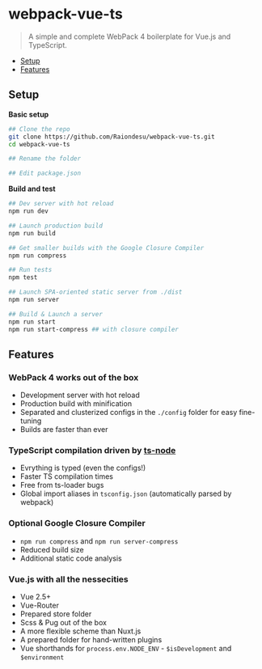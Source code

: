 # webpack-vue-ts
> A simple and complete WebPack 4 boilerplate for Vue.js and TypeScript.

- [Setup](#setup)
- [Features](#features)

## Setup

**Basic setup**
```bash
## Clone the repo
git clone https://github.com/Raiondesu/webpack-vue-ts.git
cd webpack-vue-ts

## Rename the folder

## Edit package.json
```


**Build and test**
```bash
## Dev server with hot reload
npm run dev

## Launch production build
npm run build

## Get smaller builds with the Google Closure Compiler
npm run compress

## Run tests
npm test

## Launch SPA-oriented static server from ./dist
npm run server

## Build & Launch a server
npm run start
npm run start-compress ## with closure compiler
```

## Features

### WebPack 4 works out of the box
  - Development server with hot reload
  - Production build with minification
  - Separated and clusterized configs in the `./config` folder for easy fine-tuning
  - Builds are faster than ever
### TypeScript compilation driven by [ts-node](https://npmjs.com/ts-node)
  - Evrything is typed (even the configs!)
  - Faster TS compilation times
  - Free from ts-loader bugs
  - Global import aliases in `tsconfig.json` (automatically parsed by webpack)
### Optional Google Closure Compiler
  - `npm run compress` and `npm run server-compress`
  - Reduced build size
  - Additional static code analysis
### Vue.js with all the nessecities
  - Vue 2.5+
  - Vue-Router
  - Prepared store folder
  - Scss & Pug out of the box
  - A more flexible scheme than Nuxt.js
  - A prepared folder for hand-written plugins
  - Vue shorthands for `process.env.NODE_ENV` - `$isDevelopment` and `$environment`
